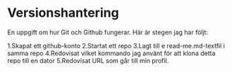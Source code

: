 # Versionshantering

En uppgift om hur Git och Github fungerar. Här är stegen jag har följt:

1.Skapat ett github-konto
2.Startat ett repo
3.Lagt till e read-me.md-textfil i samma repo
4.Redovisat vilket kommando jag använt för att klona detta repo till en dator
5.Redovisat URL som går till min profil.
